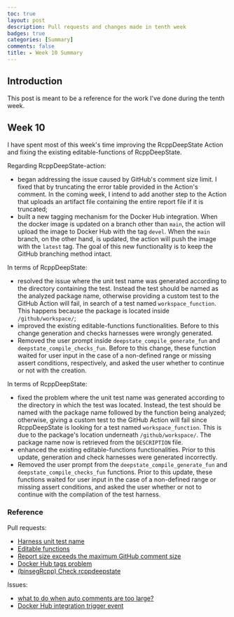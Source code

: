 ```yaml
---
toc: true
layout: post
description: Pull requests and changes made in tenth week
badges: true
categories: [Summary]
comments: false
title: ▸ Week 10 Summary
---
```


## Introduction
This post is meant to be a reference for the work I've done during the tenth week. 

## Week 10
I have spent most of this week's time improving the RcppDeepState Action and fixing the existing editable-functions of RcppDeepState. 

Regarding RcppDeepState-action:
* began addressing the issue caused by GitHub's comment size limit. I fixed that by truncating the error table provided in the Action's comment. In the coming week, I intend to add another step to the Action that uploads an artifact file containing the entire report file if it is truncated;
* built a new tagging mechanism for the Docker Hub integration. When the docker image is updated on a branch other than `main`, the action will upload the image to Docker Hub with the tag `devel`. When the `main` branch, on the other hand, is updated, the action will push the image with the `latest` tag. The goal of this new functionality is to keep the GitHub branching method intact. 

In terms of RcppDeepState:
* resolved the issue where the unit test name was generated according to the directory containing the test. Instead the test should be named as the analyzed package name, otherwise providing a custom test to the GitHub Action will fail, in search of a test named `workspace_function`. This happens because the package is located inside `/github/workspace/`;
* improved the existing editable-functions functionalities. Before to this change generation and checks harnesses were wrongly generated.
* Removed the user prompt inside `deepstate_compile_generate_fun` and `deepstate_compile_checks_fun`. Before to this change, these function waited for user input in the case of a non-defined range or missing assert conditions, respectively, and asked the user whether to continue or not with the creation.

In terms of RcppDeepState: 
* fixed the problem where the unit test name was generated according to the directory in which the test was located. Instead, the test should be named with the package name followed by the function being analyzed; otherwise, giving a custom test to the GitHub Action will fail since RcppDeepState is looking for a test named `workspace_function`. This is due to the package's location underneath `/github/workspace/`. The package name now is retrieved from the `DESCRIPTION` file. 
* enhanced the existing editable-functions functionalities. Prior to this update, generation and check harnesses were generated incorrectly.
* Removed the user prompt from the `deepstate_compile_generate_fun` and `deepstate_compile_checks_fun` functions. Prior to this update, these functions waited for user input in the case of a non-defined range or missing assert conditions, and asked the user whether or not to continue with the compilation of the test harness. 


### Reference
Pull requests:
* [Harness unit test name](https://github.com/FabrizioSandri/RcppDeepState/pull/19)
* [Editable functions](https://github.com/FabrizioSandri/RcppDeepState/pull/20)
* [Report size exceeds the maximum GitHub comment size](https://github.com/FabrizioSandri/RcppDeepState-action/pull/10)
* [Docker Hub tags problem](https://github.com/FabrizioSandri/RcppDeepState-action/pull/12)
* [(binsegRcpp) Check rcppdeepstate](https://github.com/tdhock/binsegRcpp/pull/13)

Issues:
* [what to do when auto comments are too large?](https://github.com/FabrizioSandri/RcppDeepState-action/issues/5)
* [Docker Hub integration trigger event](https://github.com/FabrizioSandri/RcppDeepState-action/issues/11)
